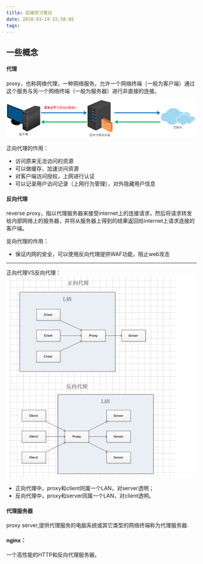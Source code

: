 ```yaml
---
title: 后端学习笔记
date: 2018-03-19 15:58:05
tags:
---
```

## 一些概念
#### 代理
proxy，也称网络代理，一种网络服务。允许一个网络终端（一般为客户端）通过这个服务与另一个网络终端（一般为服务器）进行非直接的连接。

![proxy](../img/proxy.jpg)

正向代理的作用：
* 访问原来无法访问的资源
* 可以做缓存，加速访问资源
* 对客户端访问授权，上网进行认证
* 可以记录用户访问记录（上网行为管理），对外隐藏用户信息

#### 反向代理
reverse proxy，指以代理服务器来接受internet上的连接请求，然后将请求转发给内部网络上的服务器，并将从服务器上得到的结果返回给internet上请求连接的客户端。

反向代理的作用：
* 保证内网的安全，可以使用反向代理提供WAF功能，阻止web攻击

*****
正向代理VS反向代理：
![proxy](../img/zhengfanxiang.png)
* 正向代理中，proxy和client同属一个LAN，对server透明；
* 反向代理中，proxy和server同属一个LAN，对client透明。

#### 代理服务器
proxy server,提供代理服务的电脑系统或其它类型的网络终端称为代理服务器.
#### nginx：
一个高性能的HTTP和反向代理服务器。
